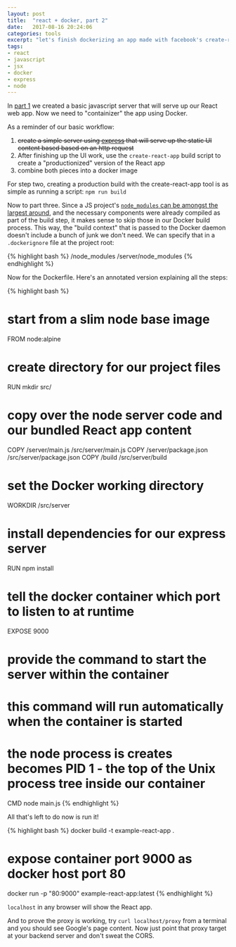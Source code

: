 ```yaml
---
layout: post
title:  "react + docker, part 2"
date:   2017-08-16 20:24:06
categories: tools
excerpt: "let's finish dockerizing an app made with facebook's create-react-app tool"
tags:
- react
- javascript
- jsx
- docker
- express
- node
---
```


In [part 1](/tools/2017/08/13/react-+-docker.html) we created a basic javascript server that will serve up our React web app.  Now we need to "containizer" the app using Docker.

As a reminder of our basic workflow:

1. ~~create a simple server using [express](https://expressjs.com/) that will serve up the static UI content based based on an http request~~
2. After finishing up the UI work, use the `create-react-app` build script to create a "productionized" version of the React app
3. combine both pieces into a docker image

For step two, creating a production build with the create-react-app tool is as simple as running a script: `npm run build`

Now to part three.  Since a JS project's [`node_modules` can be amongst the largest around](https://me.me/i/sun-neutron-star-black-hole-node-modules-heaviest-objects-in-the-18237134), and the necessary components were already compiled as part of the build step, it makes sense to skip those in our Docker build process.  This way, the "build context" that is passed to the Docker daemon doesn't include a bunch of junk we don't need.  We can specify that in a `.dockerignore` file at the project root:

{% highlight bash %}
/node_modules
/server/node_modules
{% endhighlight %}

Now for the Dockerfile.  Here's an annotated version explaining all the steps:

{% highlight bash %}
# start from a slim node base image
FROM node:alpine

# create directory for our project files
RUN mkdir src/

# copy over the node server code and our bundled React app content
COPY /server/main.js /src/server/main.js
COPY /server/package.json /src/server/package.json
COPY /build /src/server/build

# set the Docker working directory
WORKDIR /src/server

# install dependencies for our express server
RUN npm install

# tell the docker container which port to listen to at runtime
EXPOSE 9000

# provide the command to start the server within the container
# this command will run automatically when the container is started
# the node process is creates becomes PID 1 - the top of the Unix process tree inside our container
CMD node main.js
{% endhighlight %}

All that's left to do now is run it!

{% highlight bash %}
docker build -t example-react-app .

# expose container port 9000 as docker host port 80
docker run -p "80:9000" example-react-app:latest
{% endhighlight %}

`localhost` in any browser will show the React app.

And to prove the proxy is working, try `curl localhost/proxy` from a terminal and you should see Google's page content.  Now just point that proxy target at your backend server and don't sweat the CORS. 
